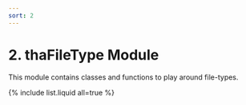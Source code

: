 ```yaml
---
sort: 2
---
```


# 2. thaFileType Module

This module contains classes and functions to play around file-types.

{% include list.liquid all=true %}
